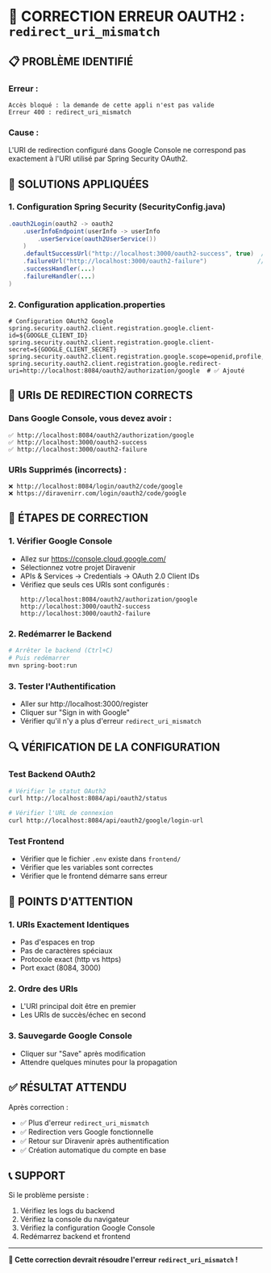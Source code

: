 # 🚨 CORRECTION ERREUR OAUTH2 : `redirect_uri_mismatch`

## 📋 **PROBLÈME IDENTIFIÉ**

### **Erreur :**
```
Accès bloqué : la demande de cette appli n'est pas valide
Erreur 400 : redirect_uri_mismatch
```

### **Cause :**
L'URI de redirection configuré dans Google Console ne correspond pas exactement à l'URI utilisé par Spring Security OAuth2.

## 🔧 **SOLUTIONS APPLIQUÉES**

### **1. Configuration Spring Security (SecurityConfig.java)**
```java
.oauth2Login(oauth2 -> oauth2
    .userInfoEndpoint(userInfo -> userInfo
        .userService(oauth2UserService())
    )
    .defaultSuccessUrl("http://localhost:3000/oauth2-success", true)  // ✅ Ajouté
    .failureUrl("http://localhost:3000/oauth2-failure")              // ✅ Ajouté
    .successHandler(...)
    .failureHandler(...)
)
```

### **2. Configuration application.properties**
```properties
# Configuration OAuth2 Google
spring.security.oauth2.client.registration.google.client-id=${GOOGLE_CLIENT_ID}
spring.security.oauth2.client.registration.google.client-secret=${GOOGLE_CLIENT_SECRET}
spring.security.oauth2.client.registration.google.scope=openid,profile,email
spring.security.oauth2.client.registration.google.redirect-uri=http://localhost:8084/oauth2/authorization/google  # ✅ Ajouté
```

## 🎯 **URIs DE REDIRECTION CORRECTS**

### **Dans Google Console, vous devez avoir :**
```
✅ http://localhost:8084/oauth2/authorization/google
✅ http://localhost:3000/oauth2-success
✅ http://localhost:3000/oauth2-failure
```

### **URIs Supprimés (incorrects) :**
```
❌ http://localhost:8084/login/oauth2/code/google
❌ https://diravenirr.com/login/oauth2/code/google
```

## 🚀 **ÉTAPES DE CORRECTION**

### **1. Vérifier Google Console**
- Allez sur https://console.cloud.google.com/
- Sélectionnez votre projet Diravenir
- APIs & Services → Credentials → OAuth 2.0 Client IDs
- Vérifiez que seuls ces URIs sont configurés :
  ```
  http://localhost:8084/oauth2/authorization/google
  http://localhost:3000/oauth2-success
  http://localhost:3000/oauth2-failure
  ```

### **2. Redémarrer le Backend**
```bash
# Arrêter le backend (Ctrl+C)
# Puis redémarrer
mvn spring-boot:run
```

### **3. Tester l'Authentification**
- Aller sur http://localhost:3000/register
- Cliquer sur "Sign in with Google"
- Vérifier qu'il n'y a plus d'erreur `redirect_uri_mismatch`

## 🔍 **VÉRIFICATION DE LA CONFIGURATION**

### **Test Backend OAuth2**
```bash
# Vérifier le statut OAuth2
curl http://localhost:8084/api/oauth2/status

# Vérifier l'URL de connexion
curl http://localhost:8084/api/oauth2/google/login-url
```

### **Test Frontend**
- Vérifier que le fichier `.env` existe dans `frontend/`
- Vérifier que les variables sont correctes
- Vérifier que le frontend démarre sans erreur

## 🚨 **POINTS D'ATTENTION**

### **1. URIs Exactement Identiques**
- Pas d'espaces en trop
- Pas de caractères spéciaux
- Protocole exact (http vs https)
- Port exact (8084, 3000)

### **2. Ordre des URIs**
- L'URI principal doit être en premier
- Les URIs de succès/échec en second

### **3. Sauvegarde Google Console**
- Cliquer sur "Save" après modification
- Attendre quelques minutes pour la propagation

## ✅ **RÉSULTAT ATTENDU**

Après correction :
- ✅ Plus d'erreur `redirect_uri_mismatch`
- ✅ Redirection vers Google fonctionnelle
- ✅ Retour sur Diravenir après authentification
- ✅ Création automatique du compte en base

## 📞 **SUPPORT**

Si le problème persiste :
1. Vérifiez les logs du backend
2. Vérifiez la console du navigateur
3. Vérifiez la configuration Google Console
4. Redémarrez backend et frontend

---

**🎯 Cette correction devrait résoudre l'erreur `redirect_uri_mismatch` !**
